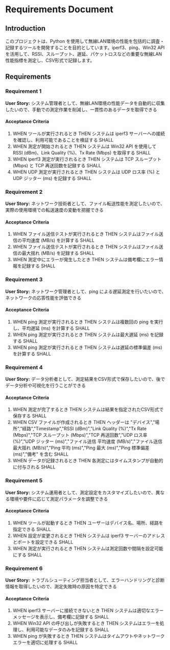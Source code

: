 # Requirements Document

## Introduction

このプロジェクトは、Python を使用して無線LAN環境の性能を包括的に調査・記録するツールを開発することを目的としています。iperf3、ping、Win32 APIを活用して、RSSI、スループット、遅延、パケットロスなどの重要な無線LAN性能指標を測定し、CSV形式で記録します。

## Requirements

### Requirement 1

**User Story:** システム管理者として、無線LAN環境の性能データを自動的に収集したいので、手動での測定作業を削減し、一貫性のあるデータを取得できる

#### Acceptance Criteria

1. WHEN ツールが実行されるとき THEN システムは iperf3 サーバーへの接続を確認し、利用可能であることを検証する SHALL
2. WHEN 測定が開始されるとき THEN システムは Win32 API を使用して RSSI (dBm)、Link Quality (%)、Tx Rate (Mbps) を取得する SHALL
3. WHEN iperf3 測定が実行されるとき THEN システムは TCP スループット (Mbps) と TCP 再送回数を記録する SHALL
4. WHEN UDP 測定が実行されるとき THEN システムは UDP ロス率 (%) と UDP ジッター (ms) を記録する SHALL

### Requirement 2

**User Story:** ネットワーク技術者として、ファイル転送性能を測定したいので、実際の使用環境での転送速度の変動を把握できる

#### Acceptance Criteria

1. WHEN ファイル送信テストが実行されるとき THEN システムはファイル送信の平均速度 (MB/s) を計算する SHALL
2. WHEN ファイル送信テストが実行されるとき THEN システムはファイル送信の最大揺れ (MB/s) を記録する SHALL
3. WHEN 測定中にエラーが発生したとき THEN システムは備考欄にエラー情報を記録する SHALL

### Requirement 3

**User Story:** ネットワーク管理者として、ping による遅延測定を行いたいので、ネットワークの応答性能を評価できる

#### Acceptance Criteria

1. WHEN ping 測定が実行されるとき THEN システムは複数回の ping を実行し、平均遅延 (ms) を計算する SHALL
2. WHEN ping 測定が実行されるとき THEN システムは最大遅延 (ms) を記録する SHALL
3. WHEN ping 測定が実行されるとき THEN システムは遅延の標準偏差 (ms) を計算する SHALL

### Requirement 4

**User Story:** データ分析者として、測定結果をCSV形式で保存したいので、後でデータ分析や可視化を行うことができる

#### Acceptance Criteria

1. WHEN 測定が完了するとき THEN システムは結果を指定されたCSV形式で保存する SHALL
2. WHEN CSV ファイルが作成されるとき THEN ヘッダーは "デバイス","場所","経路","Timestamp","RSSI (dBm)","Link Quality (%)","Tx Rate (Mbps)","TCP スループット (Mbps)","TCP 再送回数","UDP ロス率 (%)","UDP ジッター (ms)","ファイル送信 平均速度 (MB/s)","ファイル送信 最大揺れ (MB/s)","Ping 平均 (ms)","Ping 最大 (ms)","Ping 標準偏差 (ms)","備考" を含む SHALL
3. WHEN データが記録されるとき THEN 各測定にはタイムスタンプが自動的に付与される SHALL

### Requirement 5

**User Story:** システム運用者として、測定設定をカスタマイズしたいので、異なる環境や要件に応じて測定パラメータを調整できる

#### Acceptance Criteria

1. WHEN ツールが起動するとき THEN ユーザーはデバイス名、場所、経路を指定できる SHALL
2. WHEN 設定が変更されるとき THEN システムは iperf3 サーバーのアドレスとポートを設定できる SHALL
3. WHEN 測定が実行されるとき THEN システムは測定回数や間隔を設定可能にする SHALL

### Requirement 6

**User Story:** トラブルシューティング担当者として、エラーハンドリングと診断情報を取得したいので、測定失敗時の原因を特定できる

#### Acceptance Criteria

1. WHEN iperf3 サーバーに接続できないとき THEN システムは適切なエラーメッセージを表示し、備考欄に記録する SHALL
2. WHEN Win32 API の呼び出しが失敗するとき THEN システムはエラーを処理し、利用可能なデータのみを記録する SHALL
3. WHEN ping が失敗するとき THEN システムはタイムアウトやネットワークエラーを適切に処理する SHALL